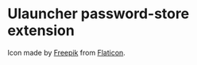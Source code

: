 # Ulauncher password-store extension

Icon made by [Freepik](https://www.freepik.com/) from [Flaticon](https://www.flaticon.com/).